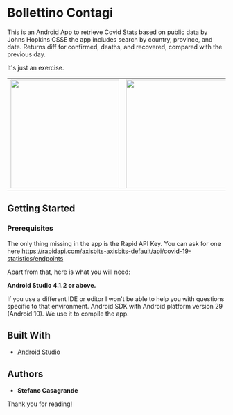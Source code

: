 

# Bollettino Contagi

This is an Android App to retrieve Covid Stats based on public data by Johns Hopkins CSSE the app includes search by country, province, and date.
Returns diff for confirmed, deaths, and recovered, compared with the previous day.

It's just an exercise.

<table>
<tr>
<td>
<img src="https://raw.githubusercontent.com/StefanoCasagrande/Covid_Stats/master/screenshot_1.jpg" width="250">
</td>
<td>
<img src="https://raw.githubusercontent.com/StefanoCasagrande/Covid_Stats/master/screenshot_2.jpg" width="250">
</td>
<td>
<img src="https://raw.githubusercontent.com/StefanoCasagrande/Covid_Stats/master/screenshot_3.jpg" width="250">
</td>
</tr>
</table>

## Getting Started

### Prerequisites

The only thing missing in the app is the Rapid API Key.
You can ask for one here https://rapidapi.com/axisbits-axisbits-default/api/covid-19-statistics/endpoints

Apart from that, here is what you will need:

**Android Studio 4.1.2 or above.**

If you use a different IDE or editor I won't be able to help you with questions specific to that environment.
Android SDK with Android platform version 29 (Android 10). We use it to compile the app.

## Built With

* [Android Studio](https://developer.android.com/studio)


## Authors

* **Stefano Casagrande**

Thank you for reading!
